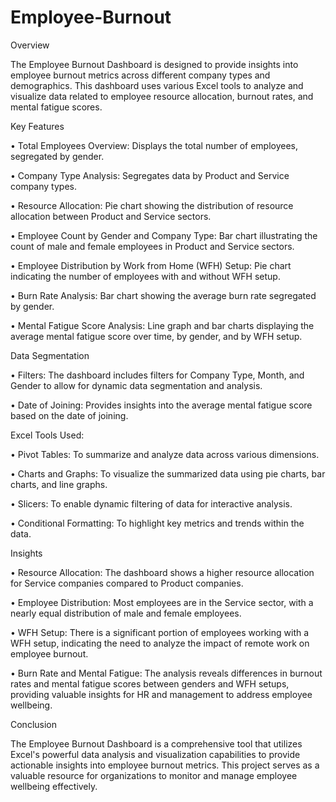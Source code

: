 # Employee-Burnout
Overview


The Employee Burnout Dashboard is designed to provide insights into employee burnout metrics across different company types and demographics. This dashboard uses various Excel tools to analyze and visualize data related to employee resource allocation, burnout rates, and mental fatigue scores.


Key Features


•	Total Employees Overview: Displays the total number of employees, segregated by gender.

•	Company Type Analysis: Segregates data by Product and Service company types.

•	Resource Allocation: Pie chart showing the distribution of resource allocation between Product and Service sectors.

•	Employee Count by Gender and Company Type: Bar chart illustrating the count of male and female employees in Product and Service sectors.

•	Employee Distribution by Work from Home (WFH) Setup: Pie chart indicating the number of employees with and without WFH setup.

•	Burn Rate Analysis: Bar chart showing the average burn rate segregated by gender.

•	Mental Fatigue Score Analysis: Line graph and bar charts displaying the average mental fatigue score over time, by gender, and by WFH setup.


Data Segmentation

•	Filters: The dashboard includes filters for Company Type, Month, and Gender to allow for dynamic data segmentation and analysis.

•	Date of Joining: Provides insights into the average mental fatigue score based on the date of joining.

Excel Tools Used:

•	Pivot Tables: To summarize and analyze data across various dimensions.

•	Charts and Graphs: To visualize the summarized data using pie charts, bar charts, and line graphs.

•	Slicers: To enable dynamic filtering of data for interactive analysis.

•	Conditional Formatting: To highlight key metrics and trends within the data.

Insights

•	Resource Allocation: The dashboard shows a higher resource allocation for Service companies compared to Product companies.

•	Employee Distribution: Most employees are in the Service sector, with a nearly equal distribution of male and female employees.

•	WFH Setup: There is a significant portion of employees working with a WFH setup, indicating the need to analyze the impact of remote work on employee burnout.

•	Burn Rate and Mental Fatigue: The analysis reveals differences in burnout rates and mental fatigue scores between genders and WFH setups, providing valuable insights for HR and management to address employee wellbeing.

Conclusion

The Employee Burnout Dashboard is a comprehensive tool that utilizes Excel's powerful data analysis and visualization capabilities to provide actionable insights into employee burnout metrics. This project serves as a valuable resource for organizations to monitor and manage employee wellbeing effectively.



